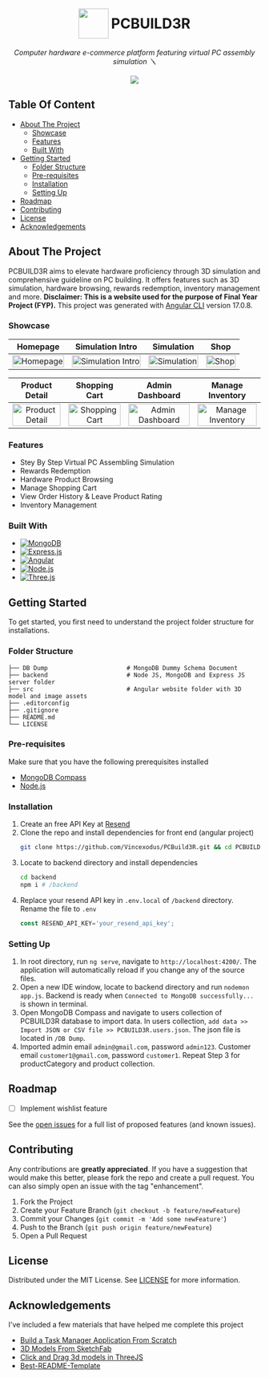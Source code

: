<a name="readme-top"></a>

<h1 align="center" style="display: flex; justify-content: center; align-items: center;">
  <img src="/src/favicon.ico" style="width:60px;"/>
  <span style="padding-left: 5px;">PCBUILD3R</span>
</h1>

<p align="center">
  <i align="center">Computer hardware e-commerce platform featuring virtual PC assembly simulation 🪛</i>
</p>

<!-- TODO: Replace with DEMO GIF -->
<p align="center">
  <img src="/src/assets/images/homepage.png"/>
</p>

## Table Of Content

- [About The Project](#about-the-project)
    - [Showcase](#showcase)
    - [Features](#features)
    - [Built With](#built-with)
- [Getting Started](#getting-started)
    - [Folder Structure](#folder-structure)
    - [Pre-requisites](#pre-requisites)
    - [Installation](#installation)
    - [Setting Up](#setting-up)
- [Roadmap](#roadmap)
- [Contributing](#contributing)
- [License](#license)
- [Acknowledgements](#acknowledgements)

## About The Project

PCBUILD3R aims to elevate hardware proficiency through 3D simulation and comprehensive guideline on PC building. It offers features such as 3D simulation, hardware browsing, rewards redemption, inventory management and more. <span style="font-weight: bold">Disclaimer: This is a website used for the purpose of Final Year Project (FYP).</span> This project was generated with [Angular CLI](https://github.com/angular/angular-cli) version 17.0.8.

### Showcase

| Homepage | Simulation Intro | Simulation  | Shop |
:--------------------------------------------------------------------------------------------------------------------------------------------------------------------------------------: | :----------------------------------------------------------------------------------------------------------------------------------------------------------------------------------: | :----------------------------------------------------------------------------------------------------------------------------------------------------------------------------------------: | :----------------------------------------------------------------------------------------------------------------------------------------------------------------------------------------: |
| <img src="https://media.githubusercontent.com/media/Vincexodus/PCBuild3R/main/src/assets/images/homepage.png" title="Homepage" width="100%" crossorigin> | <img src="https://media.githubusercontent.com/media/Vincexodus/PCBuild3R/main/src/assets/images/intro_simulation.png" title="Simulation Intro" width="100%" crossorigin> | <img src="https://media.githubusercontent.com/media/Vincexodus/PCBuild3R/main/src/assets/images/simulation.png" title="Simulation" width="100%" crossorigin> | <img src="https://media.githubusercontent.com/media/Vincexodus/PCBuild3R/main/src/assets/images/shop.png" title="Shop" width="100%" crossorigin> |

| Product Detail | Shopping Cart | Admin Dashboard | Manage Inventory |
:--------------------------------------------------------------------------------------------------------------------------------------------------------------------------------------: | :----------------------------------------------------------------------------------------------------------------------------------------------------------------------------------: | :----------------------------------------------------------------------------------------------------------------------------------------------------------------------------------------: | :----------------------------------------------------------------------------------------------------------------------------------------------------------------------------------------: |
| <img src="https://media.githubusercontent.com/media/Vincexodus/PCBuild3R/main/src/assets/images/product_detail.png" title="Product Detail" width="100%" crossorigin> | <img src="https://media.githubusercontent.com/media/Vincexodus/PCBuild3R/main/src/assets/images/shopping_cart.png" title="Shopping Cart" width="100%" crossorigin> | <img src="https://media.githubusercontent.com/media/Vincexodus/PCBuild3R/main/src/assets/images/admin_dashboard.png" title="Admin Dashboard" width="100%" crossorigin> | <img src="https://media.githubusercontent.com/media/Vincexodus/PCBuild3R/main/src/assets/images/manage_inventory.png" title="Manage Inventory" width="100%" crossorigin> |

### Features

* Stey By Step Virtual PC Assembling Simulation
* Rewards Redemption
* Hardware Product Browsing
* Manage Shopping Cart
* View Order History & Leave Product Rating
* Inventory Management

### Built With

* [![MongoDB]][MongoDB-url]
* [![Express.js]][Express.js-url]
* [![Angular]][Angular-url]
* [![Node.js]][Node.js-url]
* [![Three.js]][Three.js-url]

## Getting Started

To get started, you first need to understand the project folder structure for installations.

### Folder Structure

    ├── DB Dump                      # MongoDB Dummy Schema Document
    ├── backend                      # Node JS, MongoDB and Express JS server folder
    ├── src                          # Angular website folder with 3D model and image assets
    ├── .editorconfig
    ├── .gitignore
    ├── README.md
    └── LICENSE

### Pre-requisites

Make sure that you have the following prerequisites installed
* [MongoDB Compass](https://www.mongodb.com/try/download/compass)
* [Node.js](https://nodejs.org/en/download/)

### Installation

1. Create an free API Key at [Resend](https://resend.com)
2. Clone the repo and install dependencies for front end (angular project)
   ```sh
   git clone https://github.com/Vincexodus/PCBuild3R.git && cd PCBUILD3R && npm install
   ```
3. Locate to backend directory and install dependencies
   ```sh
   cd backend
   npm i # /backend
   ```
4. Replace your resend API key in `.env.local` of `/backend` directory. Rename the file to `.env`
   ```js
   const RESEND_API_KEY='your_resend_api_key';
   ```

### Setting Up

1. In root directory, run `ng serve`, navigate to `http://localhost:4200/`. The application will automatically reload if you change any of the source files.
2. Open a new IDE window, locate to backend directory and run `nodemon app.js`. Backend is ready when `Connected to MongoDB successfully...` is shown in terminal.
3. Open MongoDB Compass and navigate to users collection of PCBUILD3R database to import data. In users collection, `add data >> Import JSON or CSV file >> PCBUILD3R.users.json`. The json file is located in `/DB Dump`.
4. Imported admin email `admin@gmail.com`, password `admin123`. Customer email `customer1@gmail.com`, password `customer1`. Repeat Step 3 for productCategory and product collection.

## Roadmap

- [ ] Implement wishlist feature
<!-- - [ ] Add Additional Templates w/ Examples
- [ ] Add "components" document to easily copy & paste sections of the readme
- [ ] Multi-language Support
    - [ ] Chinese
    - [ ] Spanish -->

See the [open issues](https://github.com/Vincexodus/PCBuild3R/issues) for a full list of proposed features (and known issues).

## Contributing

Any contributions are **greatly appreciated**. If you have a suggestion that would make this better, please fork the repo and create a pull request. You can also simply open an issue with the tag "enhancement".

1. Fork the Project
2. Create your Feature Branch (`git checkout -b feature/newFeature`)
3. Commit your Changes (`git commit -m 'Add some newFeature'`)
4. Push to the Branch (`git push origin feature/newFeature`)
5. Open a Pull Request

## License

Distributed under the MIT License. See [LICENSE][license-url] for more information.

## Acknowledgements

I've included a few materials that have helped me complete this project

* [Build a Task Manager Application From Scratch](https://www.youtube.com/watch?v=V-CeWkz1MNQ&list=PLIjdNHWULhPSZFDzQU6AnbVQNNo1NTRpd)
* [3D Models From SketchFab](https://sketchfab.com)
* [Click and Drag 3d models in ThreeJS](https://dev.to/calebmcolin/how-to-interactively-drag-3d-models-in-threejs-5a7h#:~:text=A%29%20Moving%20individual%20objects%20%28Object3D%29%201%201%29%20Create,Create%20a%20function%20to%20drag%20the%20object%20)
* [Best-README-Template](https://github.com/othneildrew/Best-README-Template)


[MongoDB]: https://img.shields.io/badge/MongoDB-%234ea94b.svg?style=for-the-badge&logo=mongodb&logoColor=white
[MongoDB-url]: https://www.mongodb.com/
[Express.js]: https://img.shields.io/badge/express.js-%23404d59.svg?style=for-the-badge&logo=express&logoColor=%2361DAFB
[Express.js-url]: https://expressjs.com/
[Angular]: https://img.shields.io/badge/angular-%23DD0031.svg?style=for-the-badge&logo=angular&logoColor=white
[Angular-url]: https://angular.io/
[Node.js]: https://img.shields.io/badge/node.js-6DA55F?style=for-the-badge&logo=node.js&logoColor=white
[Node.js-url]: https://nodejs.org/en
[Three.js]: https://img.shields.io/badge/threejs-black?style=for-the-badge&logo=three.js&logoColor=white
[Three.js-url]: https://threejs.org/
[LICENSE-url]: https://github.com/Vincexodus/PCBuild3R/blob/main/LICENSE